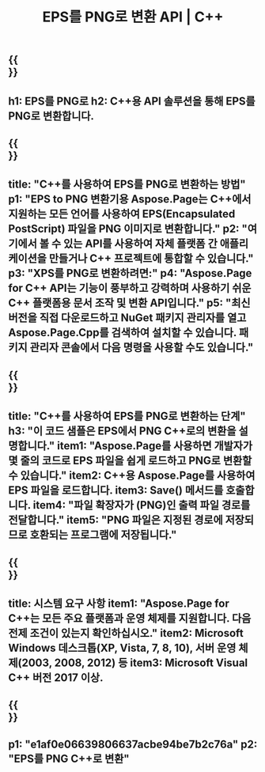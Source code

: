 ﻿---
translation: true
template: /_templates/_conversion-child-cpp.md
title: EPS를 PNG로 변환 API | C++
url: /cpp/conversion/eps-to-png/
description: C++ API 솔루션용 Aspose.Page에서 제공하는 EPS에서 PNG로의 변환. Windows 32비트, Windows 64비트 및 Linux 64비트용 C++ 런타임 환경에서 작동합니다.
informat: EPS
outformat: PNG
otherformats: XPS PS
---

{{<section banner>}}
---
h1: EPS를 PNG로
h2: C++용 API 솔루션을 통해 EPS를 PNG로 변환합니다.
---

{{<section overview>}}
---
title: "C++를 사용하여 EPS를 PNG로 변환하는 방법"
p1: "EPS to PNG 변환기용 Aspose.Page는 C++에서 지원하는 모든 언어를 사용하여 EPS(Encapsulated PostScript) 파일을 PNG 이미지로 변환합니다."
p2: "여기에서 볼 수 있는 API를 사용하여 자체 플랫폼 간 애플리케이션을 만들거나 C++ 프로젝트에 통합할 수 있습니다."
p3: "XPS를 PNG로 변환하려면:"
p4: "Aspose.Page for C++ API는 기능이 풍부하고 강력하며 사용하기 쉬운 C++ 플랫폼용 문서 조작 및 변환 API입니다."
p5: "최신 버전을 직접 다운로드하고 NuGet 패키지 관리자를 열고 Aspose.Page.Cpp를 검색하여 설치할 수 있습니다. 패키지 관리자 콘솔에서 다음 명령을 사용할 수도 있습니다."
---

{{<section feature1>}}
---
title: "C++를 사용하여 EPS를 PNG로 변환하는 단계"
h3: "이 코드 샘플은 EPS에서 PNG C++로의 변환을 설명합니다."
item1: "Aspose.Page를 사용하면 개발자가 몇 줄의 코드로 EPS 파일을 쉽게 로드하고 PNG로 변환할 수 있습니다."
item2: C++용 Aspose.Page를 사용하여 EPS 파일을 로드합니다.
item3: Save() 메서드를 호출합니다.
item4: "파일 확장자가 (PNG)인 출력 파일 경로를 전달합니다."
item5: "PNG 파일은 지정된 경로에 저장되므로 호환되는 프로그램에 저장됩니다."
---

{{<section feature2>}}
---
title: 시스템 요구 사항
item1: "Aspose.Page for C++는 모든 주요 플랫폼과 운영 체제를 지원합니다. 다음 전제 조건이 있는지 확인하십시오."
item2: Microsoft Windows 데스크톱(XP, Vista, 7, 8, 10), 서버 운영 체제(2003, 2008, 2012) 등
item3: Microsoft Visual C++ 버전 2017 이상.
---

{{<section gist>}}
---
p1: "e1af0e06639806637acbe94be7b2c76a"
p2: "EPS를 PNG C++로 변환"
---

